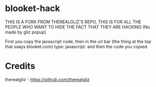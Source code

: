 # blooket-hack

THIS IS A FORK FROM THEREALGLIZ'S REPO, THIS IS FOR ALL THE PEOPLE WHO WANT TO HIDE THE FACT THAT THEY ARE HACKING (No made by gliz popup)

First you copy the javascript code, then in the url bar (the thing at the top that saays blooket.com) type: javascript: and then the code you copied.

# Credits
therealgliz - https://github.com/therealgliz